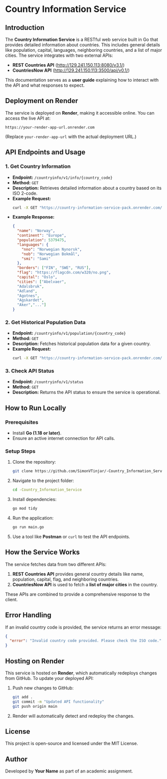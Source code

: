 # Country Information Service

## Introduction
The **Country Information Service** is a RESTful web service built in Go that provides detailed information about countries. This includes general details like population, capital, languages, neighboring countries, and a list of major cities. The service integrates with two external APIs:

- **REST Countries API** (http://129.241.150.113:8080/v3.1/)
- **CountriesNow API** (http://129.241.150.113:3500/api/v0.1/)

This documentation serves as a **user guide** explaining how to interact with the API and what responses to expect.

## Deployment on Render
The service is deployed on **Render**, making it accessible online. You can access the live API at:
```
https://your-render-app-url.onrender.com
```
(Replace `your-render-app-url` with the actual deployment URL.)

## API Endpoints and Usage
### 1. Get Country Information
- **Endpoint:** `/countryinfo/v1/info/{country_code}`
- **Method:** `GET`
- **Description:** Retrieves detailed information about a country based on its ISO 2-code.
- **Example Request:**
  ```sh
  curl -X GET "https://country-information-service-pack.onrender.com/countryinfo/v1/info/NO"
  ```
- **Example Response:**
  ```json
  {
    "name": "Norway",
    "continent": "Europe",
    "population": 5379475,
    "languages": {
      "nno": "Norwegian Nynorsk",
      "nob": "Norwegian Bokmål",
      "smi": "Sami"
    },
    "borders": ["FIN", "SWE", "RUS"],
    "flag": "https://flagcdn.com/w320/no.png",
    "capital": "Oslo",
    "cities": ["Abelvaer",
    "Adalsbruk",
    "Adland",
    "Agotnes",
    "Agskardet",
    "Aker","..."]
  }
  ```

### 2. Get Historical Population Data
- **Endpoint:** `/countryinfo/v1/population/{country_code}`
- **Method:** `GET`
- **Description:** Fetches historical population data for a given country.
- **Example Request:**
  ```sh
  curl -X GET "https://country-information-service-pack.onrender.com/countryinfo/v1/population/NO"
  ```

### 3. Check API Status
- **Endpoint:** `/countryinfo/v1/status`
- **Method:** `GET`
- **Description:** Returns the API status to ensure the service is operational.

## How to Run Locally
### Prerequisites
- Install **Go (1.18 or later)**.
- Ensure an active internet connection for API calls.

### Setup Steps
1. Clone the repository:
   ```sh
   git clone https://github.com/SimonVTinjar/-Country_Information_Service.git
   ```
2. Navigate to the project folder:
   ```sh
   cd -Country_Information_Service
   ```
3. Install dependencies:
   ```sh
   go mod tidy
   ```
4. Run the application:
   ```sh
   go run main.go
   ```
5. Use a tool like **Postman** or `curl` to test the API endpoints.

## How the Service Works
The service fetches data from two different APIs:
1. **REST Countries API** provides general country details like name, population, capital, flag, and neighboring countries.
2. **CountriesNow API** is used to fetch a **list of major cities** in the country.

These APIs are combined to provide a comprehensive response to the client.

## Error Handling
If an invalid country code is provided, the service returns an error message:
```json
{
  "error": "Invalid country code provided. Please check the ISO code."
}
```

## Hosting on Render
This service is hosted on **Render**, which automatically redeploys changes from GitHub. To update your deployed API:
1. Push new changes to GitHub:
   ```sh
   git add .
   git commit -m "Updated API functionality"
   git push origin main
   ```
2. Render will automatically detect and redeploy the changes.

## License
This project is open-source and licensed under the MIT License.

## Author
Developed by **Your Name** as part of an academic assignment.

